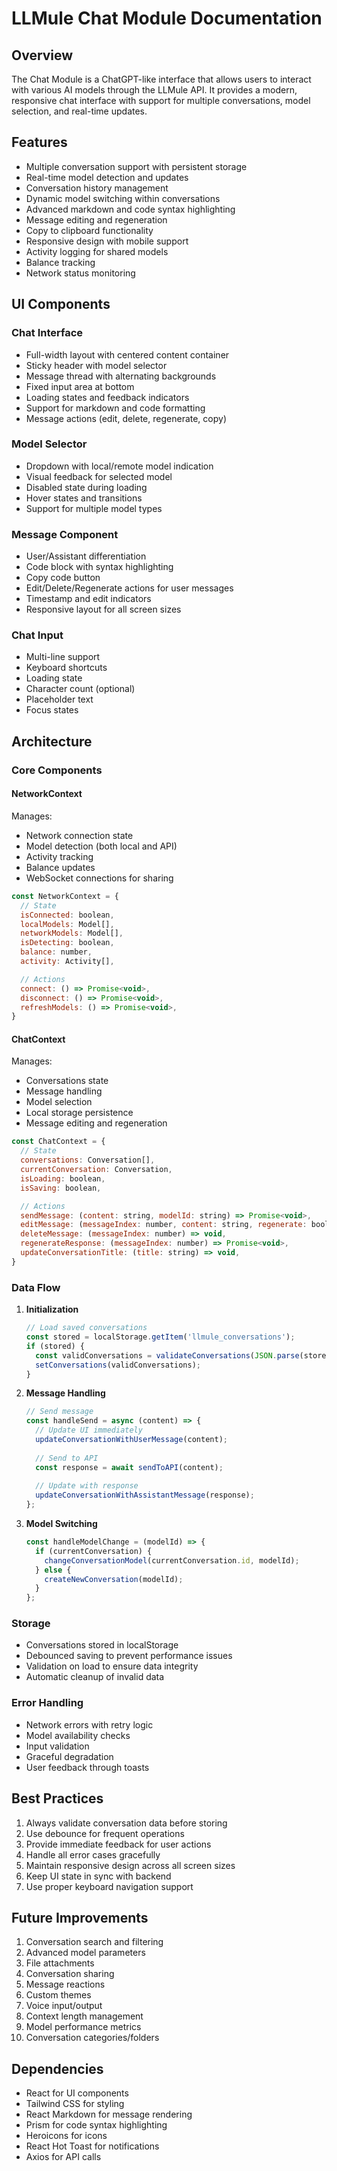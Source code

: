 # LLMule Chat Module Documentation

## Overview
The Chat Module is a ChatGPT-like interface that allows users to interact with various AI models through the LLMule API. It provides a modern, responsive chat interface with support for multiple conversations, model selection, and real-time updates.

## Features
- Multiple conversation support with persistent storage
- Real-time model detection and updates
- Conversation history management
- Dynamic model switching within conversations
- Advanced markdown and code syntax highlighting
- Message editing and regeneration
- Copy to clipboard functionality
- Responsive design with mobile support
- Activity logging for shared models
- Balance tracking
- Network status monitoring

## UI Components

### Chat Interface
- Full-width layout with centered content container
- Sticky header with model selector
- Message thread with alternating backgrounds
- Fixed input area at bottom
- Loading states and feedback indicators
- Support for markdown and code formatting
- Message actions (edit, delete, regenerate, copy)

### Model Selector
- Dropdown with local/remote model indication
- Visual feedback for selected model
- Disabled state during loading
- Hover states and transitions
- Support for multiple model types

### Message Component
- User/Assistant differentiation
- Code block with syntax highlighting
- Copy code button
- Edit/Delete/Regenerate actions for user messages
- Timestamp and edit indicators
- Responsive layout for all screen sizes

### Chat Input
- Multi-line support
- Keyboard shortcuts
- Loading state
- Character count (optional)
- Placeholder text
- Focus states

## Architecture

### Core Components

#### NetworkContext
Manages:
- Network connection state
- Model detection (both local and API)
- Activity tracking
- Balance updates
- WebSocket connections for sharing

```javascript
const NetworkContext = {
  // State
  isConnected: boolean,
  localModels: Model[],
  networkModels: Model[],
  isDetecting: boolean,
  balance: number,
  activity: Activity[],

  // Actions
  connect: () => Promise<void>,
  disconnect: () => Promise<void>,
  refreshModels: () => Promise<void>,
}
```

#### ChatContext
Manages:
- Conversations state
- Message handling
- Model selection
- Local storage persistence
- Message editing and regeneration

```javascript
const ChatContext = {
  // State
  conversations: Conversation[],
  currentConversation: Conversation,
  isLoading: boolean,
  isSaving: boolean,

  // Actions
  sendMessage: (content: string, modelId: string) => Promise<void>,
  editMessage: (messageIndex: number, content: string, regenerate: boolean) => void,
  deleteMessage: (messageIndex: number) => void,
  regenerateResponse: (messageIndex: number) => Promise<void>,
  updateConversationTitle: (title: string) => void,
}
```

### Data Flow

1. **Initialization**
   ```javascript
   // Load saved conversations
   const stored = localStorage.getItem('llmule_conversations');
   if (stored) {
     const validConversations = validateConversations(JSON.parse(stored));
     setConversations(validConversations);
   }
   ```

2. **Message Handling**
   ```javascript
   // Send message
   const handleSend = async (content) => {
     // Update UI immediately
     updateConversationWithUserMessage(content);
     
     // Send to API
     const response = await sendToAPI(content);
     
     // Update with response
     updateConversationWithAssistantMessage(response);
   };
   ```

3. **Model Switching**
   ```javascript
   const handleModelChange = (modelId) => {
     if (currentConversation) {
       changeConversationModel(currentConversation.id, modelId);
     } else {
       createNewConversation(modelId);
     }
   };
   ```

### Storage
- Conversations stored in localStorage
- Debounced saving to prevent performance issues
- Validation on load to ensure data integrity
- Automatic cleanup of invalid data

### Error Handling
- Network errors with retry logic
- Model availability checks
- Input validation
- Graceful degradation
- User feedback through toasts

## Best Practices
1. Always validate conversation data before storing
2. Use debounce for frequent operations
3. Provide immediate feedback for user actions
4. Handle all error cases gracefully
5. Maintain responsive design across all screen sizes
6. Keep UI state in sync with backend
7. Use proper keyboard navigation support

## Future Improvements
1. Conversation search and filtering
2. Advanced model parameters
3. File attachments
4. Conversation sharing
5. Message reactions
6. Custom themes
7. Voice input/output
8. Context length management
9. Model performance metrics
10. Conversation categories/folders

## Dependencies
- React for UI components
- Tailwind CSS for styling
- React Markdown for message rendering
- Prism for code syntax highlighting
- Heroicons for icons
- React Hot Toast for notifications
- Axios for API calls 